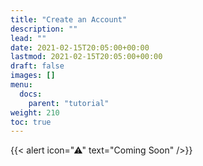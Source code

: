 ```yaml
---
title: "Create an Account"
description: ""
lead: ""
date: 2021-02-15T20:05:00+00:00
lastmod: 2021-02-15T20:05:00+00:00
draft: false
images: []
menu:
  docs:
    parent: "tutorial"
weight: 210
toc: true
---
```


{{< alert icon="⚠" text="Coming Soon" />}}



